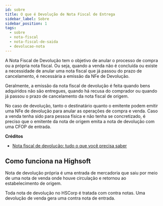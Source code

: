 ```yaml
---
id: sobre
title: O que é Devolução de Nota Fiscal de Entrega
sidebar_label: Sobre
sidebar_position: 1
tags:
  - sobre
  - nota-fiscal
  - nota-fiscal-de-saida
  - devolucao-nota
---
```


A Nota Fiscal de Devolução tem o objetivo de anular o processo de compra ou a própria nota fiscal. Ou seja, quando a venda não é concluída ou existe a necessidade de anular uma nota fiscal que já passou do prazo de cancelamento, é necessária a emissão da NFe de Devolução.

Geralmente, a emissão da nota fiscal de devolução é feita quando bens adquiridos não são entregues, quando há recusa do comprador ou quando já passou o prazo de cancelamento da nota fiscal de origem.

No caso de devolução, tanto o destinatário quanto o emitente podem emitir uma NFe de devolução para anular as operações de compra e venda. Caso a venda tenha sido para pessoa física e não tenha se concretizado, é preciso que o emitente da nota de origem emita a nota de devolução com uma CFOP de entrada.

**Créditos**

- [Nota fiscal de devolução: tudo o que você precisa saber](https://www.senior.com.br/blog/nota-fiscal-de-devolucao-tudo-o-que-voce-precisa-saber)

## Como funciona na Highsoft

Nota de devolução própria é uma entrada de mercadoria que saiu por meio de uma nota de venda onde houve circulação e retornou ao estabelecimento de origem.

Toda nota de devolução no HSCorp é tratada com contra notas. Uma devolução de venda gera uma contra nota de entrada.
